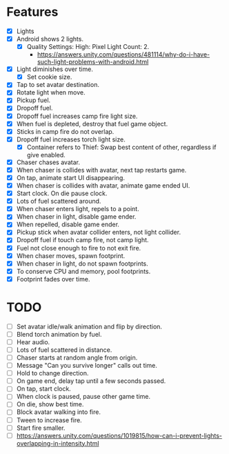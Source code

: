 # Features
- [x] Lights
- [x] Android shows 2 lights.
    - [x] Quality Settings: High: Pixel Light Count: 2.
        - <https://answers.unity.com/questions/481114/why-do-i-have-such-light-problems-with-android.html>
- [x] Light diminishes over time.
    - [x] Set cookie size.
- [x] Tap to set avatar destination.
- [x] Rotate light when move.
- [x] Pickup fuel.
- [x] Dropoff fuel.
- [x] Dropoff fuel increases camp fire light size.
- [x] When fuel is depleted, destroy that fuel game object.
- [x] Sticks in camp fire do not overlap.
- [x] Dropoff fuel increases torch light size.
    - [x] Container refers to Thief: Swap best content of other, regardless if give enabled.
- [x] Chaser chases avatar.
- [x] When chaser is collides with avatar, next tap restarts game.
- [x] On tap, animate start UI disappearing.
- [x] When chaser is collides with avatar, animate game ended UI.
- [x] Start clock. On die pause clock.
- [x] Lots of fuel scattered around.
- [x] When chaser enters light, repels to a point.
- [x] When chaser in light, disable game ender.
- [x] When repelled, disable game ender.
- [x] Pickup stick when avatar collider enters, not light collider.
- [x] Dropoff fuel if touch camp fire, not camp light.
- [x] Fuel not close enough to fire to not exit fire.
- [x] When chaser moves, spawn footprint.
- [x] When chaser in light, do not spawn footprints.
- [x] To conserve CPU and memory, pool footprints.
- [x] Footprint fades over time.

# TODO

- [ ] Set avatar idle/walk animation and flip by direction.
- [ ] Blend torch animation by fuel.
- [ ] Hear audio.
- [ ] Lots of fuel scattered in distance.
- [ ] Chaser starts at random angle from origin.
- [ ] Message "Can you survive longer" calls out time.
- [ ] Hold to change direction.
- [ ] On game end, delay tap until a few seconds passed.
- [ ] On tap, start clock.
- [ ] When clock is paused, pause other game time.
- [ ] On die, show best time.
- [ ] Block avatar walking into fire.
- [ ] Tween to increase fire.
- [ ] Start fire smaller.
- [ ] <https://answers.unity.com/questions/1019815/how-can-i-prevent-lights-overlapping-in-intensity.html>
